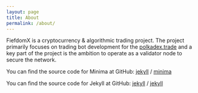 ```yaml
---
layout: page
title: About
permalink: /about/
---
```


FiefdomX is a cryptocurrency & algorithmic trading project.  The project primarily focuses on trading bot development for the [polkadex.trade](https://www.polkadex.trade/) and a key part of the project is the ambition to operate as a validator node to secure the network.

You can find the source code for Minima at GitHub:
[jekyll][jekyll-organization] /
[minima](https://github.com/jekyll/minima)

You can find the source code for Jekyll at GitHub:
[jekyll][jekyll-organization] /
[jekyll](https://github.com/jekyll/jekyll)


[jekyll-organization]: https://github.com/jekyll
